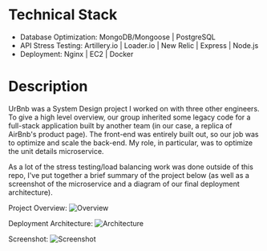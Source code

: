 # Technical Stack
- Database Optimization: MongoDB/Mongoose | PostgreSQL
- API Stress Testing: Artillery.io | Loader.io | New Relic | Express | Node.js
- Deployment: Nginx | EC2 | Docker

# Description
UrBnb was a System Design project I worked on with three other engineers. To give a high level overview, our group inherited some legacy code for a full-stack application built by another team (in our case, a replica of AirBnb's product page). The front-end was entirely built out, so our job was to optimize and scale the back-end. My role, in particular, was to optimize the unit details microservice.

As a lot of the stress testing/load balancing work was done outside of this repo, I've put together a brief summary of the project below (as well as a screenshot of the microservice and a diagram of our final deployment architecture).

Project Overview:
![Overview](https://s3-us-west-1.amazonaws.com/gitbuckets/hrla26-sdc-urbnb/urBnb+SDC+Overview.png)

Deployment Architecture:
![Architecture](https://s3-us-west-1.amazonaws.com/gitbuckets/hrla26-sdc-urbnb/urBnb+Deployment+Architecture.png)

Screenshot:
![Screenshot](https://s3-us-west-1.amazonaws.com/gitbuckets/hrla26-sdc-urbnb/urBnb.png)
